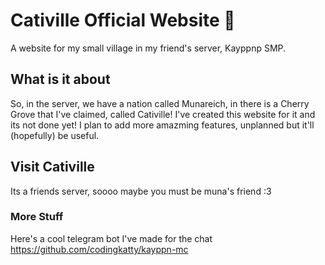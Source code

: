 # Cativille Official Website 🌸
A website for my small village in my friend's server, Kayppnp SMP.

## What is it about
So, in the server, we have a nation called Munareich, in there is a Cherry Grove that I've claimed, called Cativille! I've created this website for it and its not done yet! I plan to add more amazming features, unplanned but it'll (hopefully) be useful.

## Visit Cativille
Its a friends server, soooo maybe you must be muna's friend :3

### More Stuff
Here's a cool telegram bot I've made for the chat<br>
https://github.com/codingkatty/kayppn-mc
